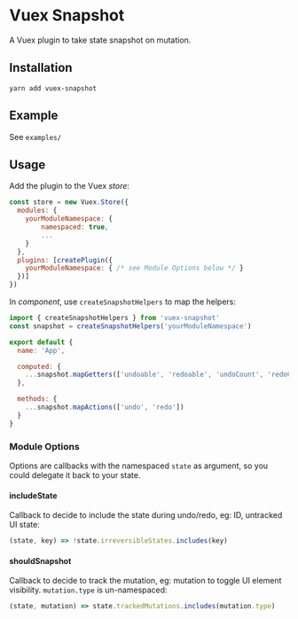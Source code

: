 # Vuex Snapshot

A Vuex plugin to take state snapshot on mutation.

## Installation

```shell
yarn add vuex-snapshot
```

## Example

See `examples/`

## Usage

Add the plugin to the Vuex *store*:

```javascript
const store = new Vuex.Store({
  modules: {
    yourModuleNamespace: {
        namespaced: true,
        ...
    }
  },
  plugins: [createPlugin({
    yourModuleNamespace: { /* see Module Options below */ }
  })]
})
```

In *component*, use `createSnapshotHelpers` to map the helpers:

```javascript
import { createSnapshotHelpers } from 'vuex-snapshot'
const snapshot = createSnapshotHelpers('yourModuleNamespace')

export default {
  name: 'App',

  computed: {
    ...snapshot.mapGetters(['undoable', 'redoable', 'undoCount', 'redoCount'])
  },

  methods: {
    ...snapshot.mapActions(['undo', 'redo'])
  }
}
```

### Module Options

Options are callbacks with the namespaced `state` as argument, so you could delegate it back to your state.

#### includeState

Callback to decide to include the state during undo/redo, eg: ID, untracked UI state:

```javascript
(state, key) => !state.irreversibleStates.includes(key)
```

#### shouldSnapshot

Callback to decide to track the mutation, eg: mutation to toggle UI element visibility. `mutation.type` is un-namespaced:

```javascript
(state, mutation) => state.trackedMutations.includes(mutation.type)
```
